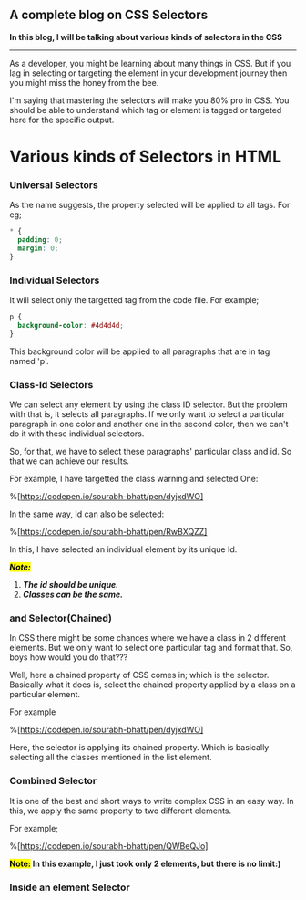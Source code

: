 ## A complete blog on CSS Selectors

**In this blog, I will be talking about various kinds of selectors in the CSS**

---

As a developer, you might be learning about many things in CSS. But if you lag in selecting or targeting the element in your development journey then you might miss the honey from the bee.

I'm saying that mastering the selectors will make you 80% pro in CSS. You should be able to understand which tag or element is tagged or targeted here for the specific output.

# Various kinds of Selectors in HTML

### Universal Selectors

As the name suggests, the property selected will be applied to all tags. For eg;

```css
* {
  padding: 0;
  margin: 0;
}
```

### Individual Selectors

It will select only the targetted tag from the code file. For example;

```css
p {
  background-color: #4d4d4d;
}
```

This background color will be applied to all paragraphs that are in tag named 'p'.

### Class-Id Selectors

We can select any element by using the class ID selector. But the problem with that is, it selects all paragraphs. If we only want to select a particular paragraph in one color and another one in the second color, then we can't do it with these individual selectors.

So, for that, we have to select these paragraphs' particular class and id. So that we can achieve our results.

For example, I have targetted the class warning and selected One:

%[https://codepen.io/sourabh-bhatt/pen/dyjxdWO]

In the same way, Id can also be selected:

%[https://codepen.io/sourabh-bhatt/pen/RwBXQZZ]

In this, I have selected an individual element by its unique Id.

**_<mark>Note:</mark>_**

1. **_The id should be unique._**
2. **_Classes can be the same._**

### and Selector(Chained)

In CSS there might be some chances where we have a class in 2 different elements. But we only want to select one particular tag and format that. So, boys how would you do that???

Well, here a chained property of CSS comes in; which is the selector. Basically what it does is, select the chained property applied by a class on a particular element.

For example

%[https://codepen.io/sourabh-bhatt/pen/dyjxdWO]

Here, the selector is applying its chained property. Which is basically selecting all the classes mentioned in the list element.

### Combined Selector

It is one of the best and short ways to write complex CSS in an easy way. In this, we apply the same property to two different elements.

For example;

%[https://codepen.io/sourabh-bhatt/pen/QWBeQJo]

**<mark>Note:</mark> In this example, I just took only 2 elements, but there is no limit:)**

### Inside an element Selector
